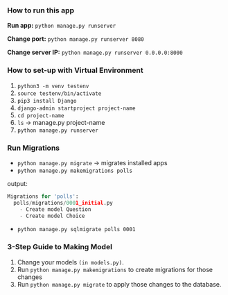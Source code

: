 ### How to run this app

**Run app:** `python manage.py runserver`

**Change port:** `python manage.py runserver 8080`

**Change server IP:** `python manage.py runserver 0.0.0.0:8000`

### How to set-up with Virtual Environment

1. `python3 -m venv testenv`
2. `source testenv/bin/activate`
3. `pip3 install Django`
4. `django-admin startproject project-name`
5. `cd project-name`
6. `ls` -> manage.py project-name
7. `python manage.py runserver`

### Run Migrations

- `python manage.py migrate` -> migrates installed apps
- `python manage.py makemigrations polls`

output:

```py
Migrations for 'polls':
  polls/migrations/0001_initial.py
    - Create model Question
    - Create model Choice
```

- `python manage.py sqlmigrate polls 0001`

### 3-Step Guide to Making Model

1. Change your models `(in models.py)`.
2. Run `python manage.py makemigrations` to create migrations for those changes
3. Run `python manage.py migrate` to apply those changes to the database.
